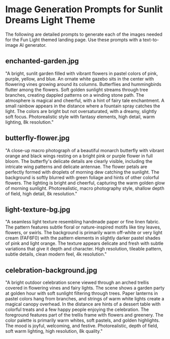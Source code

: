 # Image Generation Prompts for Sunlit Dreams Light Theme

The following are detailed prompts to generate each of the images needed for the Fun Light themed landing page. Use these prompts with a text-to-image AI generator.

## enchanted-garden.jpg
"A bright, sunlit garden filled with vibrant flowers in pastel colors of pink, purple, yellow, and blue. An ornate white gazebo sits in the center with flowering vines growing around its columns. Butterflies and hummingbirds flutter among the flowers. Soft golden sunlight streams through tree branches, creating dappled patterns on a winding stone path. The atmosphere is magical and cheerful, with a hint of fairy tale enchantment. A small rainbow appears in the distance where a fountain spray catches the light. The colors are bright but not oversaturated, with a dreamy, slightly soft focus. Photorealistic style with fantasy elements, high detail, warm lighting, 8k resolution."

## butterfly-flower.jpg
"A close-up macro photograph of a beautiful monarch butterfly with vibrant orange and black wings resting on a bright pink or purple flower in full bloom. The butterfly's delicate details are clearly visible, including the intricate wing patterns and delicate antennae. The flower petals are perfectly formed with droplets of morning dew catching the sunlight. The background is softly blurred with green foliage and hints of other colorful flowers. The lighting is bright and cheerful, capturing the warm golden glow of morning sunlight. Photorealistic, macro photography style, shallow depth of field, high detail, 8k resolution."

## light-texture-bg.jpg
"A seamless light texture resembling handmade paper or fine linen fabric. The pattern features subtle floral or nature-inspired motifs like tiny leaves, flowers, or swirls. The background is primarily warm off-white or very light cream (FAF6F0) with the pattern elements in slightly darker pastel shades of pink and light orange. The texture appears delicate and fresh with subtle variations that give it depth and character. High resolution, tileable pattern, subtle details, clean modern feel, 4k resolution."

## celebration-background.jpg
"A bright outdoor celebration scene viewed through an arched trellis covered in flowering vines and fairy lights. The scene shows a garden party at golden hour with soft sunlight filtering through trees. Paper lanterns in pastel colors hang from branches, and strings of warm white lights create a magical canopy overhead. In the distance are hints of a dessert table with colorful treats and a few happy people enjoying the celebration. The foreground features part of the trellis frame with flowers and greenery. The color palette is primarily warm whites, soft pastels, and golden highlights. The mood is joyful, welcoming, and festive. Photorealistic, depth of field, soft warm lighting, high resolution, 8k quality." 